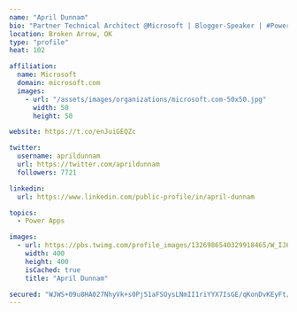 ```yaml
---
name: "April Dunnam"
bio: "Partner Technical Architect @Microsoft | Blogger-Speaker | #PowerApps, #PowerAutomate, #Office365, #SharePoint | #WIT | #Karaoke Queen"
location: Broken Arrow, OK
type: "profile"
heat: 102

affiliation:
  name: Microsoft
  domain: microsoft.com
  images:
    - url: "/assets/images/organizations/microsoft.com-50x50.jpg"
      width: 50
      height: 50

website: https://t.co/enJuiGEQZc

twitter:
  username: aprildunnam
  url: https://twitter.com/aprildunnam
  followers: 7721

linkedin:
  url: https://www.linkedin.com/public-profile/in/april-dunnam

topics:
  - Power Apps

images:
  - url: https://pbs.twimg.com/profile_images/1326986540329918465/W_IJ6Ih2_400x400.jpg
    width: 400
    height: 400
    isCached: true
    title: "April Dunnam"

secured: "WJWS+09u8HA027NhyVk+s0Pj51aFSOysLNmII1riYYX7IsGE/qKonDvKEyFt/3WvZTLMlAjQnKqm/1KrLcTf4sLqqcCJ0WzCp1+2mpHQrL59Ipx5yzp7TfWjbvqgtWucqrpFp6R/zmo0+GLwMih1bpTjU7k6uWy33pOL8CbJ67qzSKEVEmTEyTsUHvpqvuhZA2J9ji7gDBOwE/bZJEexov5ev9G3CvjYHWhAUgX5CSMcbzdyYKsLYPzNeWr+9QJD2rJawuE3W5CwAjl+ZSG4zsPYZYDtWZNTg/e6k5nSrYkJGurtzyBfSmIkq4BuyTyDueVV2yNuRkr6nL/YvpStNkbuzvAPwQyjMIStP7tRRzMzky9jI83b4tFZ9a8f5hmvKFEJ0SqwYjmgrm/fcf+XxBGbCNqoj1G1XKFWRL4EUl8=;5PRkYjWMyxb8Fd8MAEJigg=="
---
```


